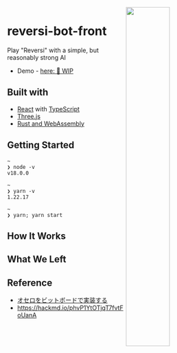 <img align="right" src="https://user-images.githubusercontent.com/83964523/233449005-5fb8e0bb-45fb-435f-886d-9e6dee3a85ac.png" width="45%" />

# reversi-bot-front

Play "Reversi" with a simple, but reasonably strong AI

- Demo - [here: 🚧 WIP](#)

## Built with

- [React](https://ja.reactjs.org/) with [TypeScript](https://www.typescriptlang.org/)
- [Three.js](https://threejs.org/)
- [Rust and WebAssembly](https://rustwasm.github.io/docs/book/)

## Getting Started

```
~
❯ node -v
v18.0.0

~
❯ yarn -v
1.22.17

~
❯ yarn; yarn start
```

## How It Works

## What We Left

## Reference

- [オセロをビットボードで実装する](https://qiita.com/sensuikan1973/items/459b3e11d91f3cb37e43)
- https://hackmd.io/phvP1YtOTjqT7fvtFoUanA
